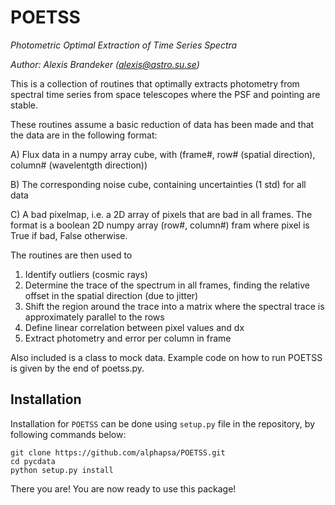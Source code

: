 # POETSS
*Photometric Optimal Extraction of Time Series Spectra*

<i>Author: Alexis Brandeker ([alexis@astro.su.se](mailto:alexis@astro.su.se))</i>

This is a collection of routines that optimally extracts photometry
from spectral time series from space telescopes where the PSF and pointing
are stable.

These routines assume a basic reduction of data has been made and that the data 
are in the following format:

A) Flux data in a numpy array cube, with
(frame#, row# (spatial direction), column# (wavelentgth direction))

B) The corresponding noise cube, containing uncertainties (1 std) for all data

C) A bad pixelmap, i.e. a 2D array of pixels that are bad in all frames.
The format is a boolean 2D numpy array (row#, column#) fram where pixel
is True if bad, False otherwise.

The routines are then used to 

1) Identify outliers (cosmic rays)
2) Determine the trace of the spectrum in all frames, finding the relative
    offset in the spatial direction (due to jitter)
3) Shift the region around the trace into a matrix where the spectral trace
    is approximately parallel to the rows
4) Define linear correlation between pixel values and dx
5) Extract photometry and error per column in frame

Also included is a class to mock data. Example code on how to run POETSS
is given by the end of poetss.py.

## Installation
Installation for `POETSS` can be done using `setup.py` file in the repository, by following commands below:

```
git clone https://github.com/alphapsa/POETSS.git
cd pycdata
python setup.py install
```

There you are! You are now ready to use this package!